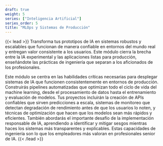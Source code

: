 ```yaml
---
draft: true
weight: 5
series: ["Inteligencia Artificial"]
series_order: 5
title: "MLOps y Sistemas de Producción"
---
```


{{< lead >}}
Transforma tus prototipos de IA en sistemas robustos y escalables que funcionan de manera confiable en entornos del mundo real y entregan valor consistente a los usuarios. Este módulo cierra la brecha entre la IA experimental y las aplicaciones listas para producción, enseñándote las prácticas de ingeniería que separan a los aficionados de los profesionales.

Este módulo se centra en las habilidades críticas necesarias para desplegar sistemas de IA que funcionen consistentemente en entornos de producción. Construirás pipelines automatizadas que optimizan todo el ciclo de vida del machine learning, desde el procesamiento de datos hasta el entrenamiento y evaluación de modelos. Tus proyectos incluirán la creación de APIs confiables que sirven predicciones a escala, sistemas de monitoreo que detectan degradación de rendimiento antes de que los usuarios lo noten, y técnicas de optimización que hacen que los modelos sean más rápidos y eficientes. También abordarás el importante desafío de la implementación responsable de IA, aprendiendo a identificar y mitigar sesgos mientras haces los sistemas más transparentes y explicables. Estas capacidades de ingeniería son lo que los empleadores más valoran en profesionales senior de IA.
{{< /lead >}}
